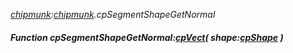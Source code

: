 _[chipmunk](../../modules/chipmunk/chipmunk-module.md):[chipmunk](../../modules/chipmunk/chipmunk-module.md).cpSegmentShapeGetNormal_
##### Function cpSegmentShapeGetNormal:[cpVect](../../modules/chipmunk/chipmunk-cpvect.md)( shape:[cpShape](../../modules/chipmunk/chipmunk-cpshape.md) )
